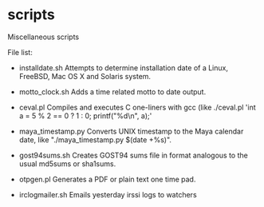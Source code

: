 scripts
=======

Miscellaneous scripts

File list:

* installdate.sh
    Attempts to determine installation date
    of a Linux, FreeBSD, Mac OS X and Solaris system.

* motto_clock.sh
    Adds a time related motto to date output.

* ceval.pl
    Compiles and executes C one-liners with gcc (like ./ceval.pl 'int a = 5 % 2 == 0 ? 1 : 0; printf("%d\n", a);'

* maya_timestamp.py
    Converts UNIX timestamp to the Maya calendar date, like "./maya_timestamp.py $(date +%s)".

* gost94sums.sh
    Creates GOST94 sums file in format analogous to the usual md5sums or sha1sums.

* otpgen.pl
    Generates a PDF or plain text one time pad.

* irclogmailer.sh
    Emails yesterday irssi logs to watchers
